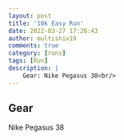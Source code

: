 ```yaml
---
layout: post
title: '10k Easy Run'
date: 2022-03-27 17:26:43
author: multishiv19
comments: true
category: [runs]
tags: [Run]
description: |
    Gear: Nike Pegasus 38<br/>
---
```


## Gear
Nike Pegasus 38



<div width='100%' class='strava-embed-placeholder' data-embed-type='activity' data-embed-id='6888797806'></div>
<script src='https://strava-embeds.com/embed.js'></script>

